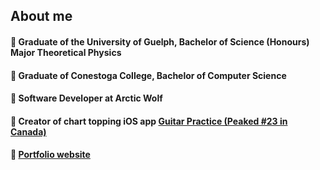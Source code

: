 ## About me

  #### 📘 Graduate of the University of Guelph, Bachelor of Science (Honours) Major Theoretical Physics
  #### 📗 Graduate of Conestoga College, Bachelor of Computer Science
  #### 📝 Software Developer at Arctic Wolf
  #### 📱 Creator of chart topping iOS app <a href="https://appadvice.com/app/guitar-practice/1513229012">Guitar Practice (Peaked #23 in Canada)</a>
  #### 💼 <a href="https://kstencell.github.io/">Portfolio website</a>
